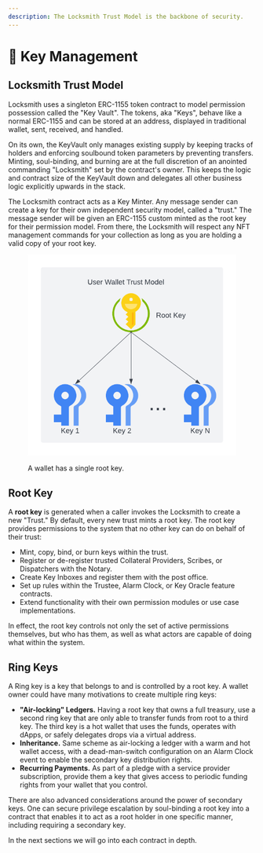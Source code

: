 ```yaml
---
description: The Locksmith Trust Model is the backbone of security.
---
```


# 🔑 Key Management

## Locksmith Trust Model

Locksmith uses a singleton ERC-1155 token contract to model permission possession called the "Key Vault". The tokens, aka "Keys", behave like a normal ERC-1155 and can be stored at an address, displayed in traditional wallet, sent, received, and handled.&#x20;

On its own, the KeyVault only manages existing supply by keeping tracks of holders and enforcing soulbound token parameters by preventing transfers. Minting, soul-binding, and burning are at the full discretion of an anointed commanding "Locksmith"  set by the contract's owner. This keeps the logic and contract size of the KeyVault down and delegates all other business logic explicitly upwards in the stack.

The Locksmith contract acts as a Key Minter. Any message sender can create a key for their own independent security model, called a "trust." The message sender will be given an ERC-1155 custom minted as the root key for their permission model. From there, the Locksmith will respect any NFT management commands for your collection as long as you are holding a valid copy of your root key.

<figure><img src="../.gitbook/assets/Locksmith Architecture - Page 2.png" alt=""><figcaption><p>A wallet has a single root key.</p></figcaption></figure>

## Root Key

A **root key** is generated when a caller invokes the Locksmith to create a new "Trust." By default, every new trust mints a root key. The root key provides permissions to the system that no other key can do on behalf of their trust:

* Mint, copy, bind, or burn keys within the trust.
* Register or de-register trusted Collateral Providers, Scribes, or Dispatchers with the Notary.
* Create Key Inboxes and register them with the post office.
* Set up rules within the Trustee, Alarm Clock, or Key Oracle feature contracts.
* Extend functionality with their own permission modules or use case implementations.

In effect, the root key controls not only the set of active permissions themselves, but who has them, as well as what actors are capable of doing what within the system.&#x20;

## Ring Keys

A Ring key is a key that belongs to and is controlled by a root key. A wallet owner could have many motivations to create multiple ring keys:

* **"Air-locking" Ledgers.** Having a root key that owns a full treasury, use a second ring key that are only able to transfer funds from root to a third key. The third key is a hot wallet that uses the funds, operates with dApps, or safely delegates drops via a virtual address.
* **Inheritance.** Same scheme as air-locking a ledger with a warm and hot wallet access, with a dead-man-switch configuration on an Alarm Clock event to enable the secondary key distribution rights.
* **Recurring Payments.** As part of a pledge with a service provider subscription, provide them a key that gives access to periodic funding rights from your wallet that you control.

There are also advanced considerations around the power of secondary keys. One can secure privilege escalation by soul-binding a root key into a contract that enables it to act as a root holder in one specific manner, including requiring a secondary key.

In the next sections we will go into each contract in depth.
